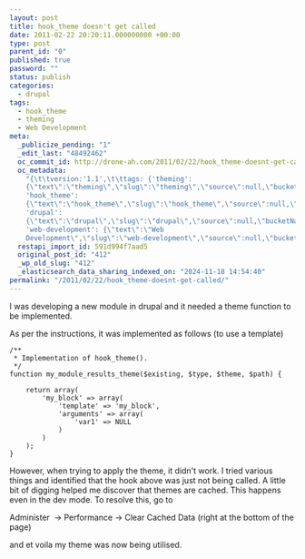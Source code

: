```yaml
---
layout: post
title: hook_theme doesn't get called
date: 2011-02-22 20:20:11.000000000 +00:00
type: post
parent_id: "0"
published: true
password: ""
status: publish
categories:
  - drupal
tags:
  - hook_theme
  - theming
  - Web Development
meta:
  _publicize_pending: "1"
  _edit_last: "48492462"
  oc_commit_id: http://drone-ah.com/2011/02/22/hook_theme-doesnt-get-called/1298406012
  oc_metadata:
    "{\t\tversion:'1.1',\t\ttags: {'theming':
    {\"text\":\"theming\",\"slug\":\"theming\",\"source\":null,\"bucketName\":\"current\",\"bucketPlacement\":\"auto\",\"_className\":\"Tag\"},
    'hook_theme':
    {\"text\":\"hook_theme\",\"slug\":\"hook_theme\",\"source\":null,\"bucketName\":\"current\",\"bucketPlacement\":\"auto\",\"_className\":\"Tag\"},
    'drupal':
    {\"text\":\"drupal\",\"slug\":\"drupal\",\"source\":null,\"bucketName\":\"current\",\"bucketPlacement\":\"auto\",\"_className\":\"Tag\"},
    'web-development': {\"text\":\"Web
    Development\",\"slug\":\"web-development\",\"source\":null,\"bucketName\":\"current\",\"bucketPlacement\":\"auto\",\"_className\":\"Tag\"}}\t}"
  restapi_import_id: 591d994f7aad5
  original_post_id: "412"
  _wp_old_slug: "412"
  _elasticsearch_data_sharing_indexed_on: "2024-11-18 14:54:40"
permalink: "/2011/02/22/hook_theme-doesnt-get-called/"
---
```


I was developing a new module in drupal and it needed a theme function to be
implemented.

As per the instructions, it was implemented as follows (to use a template)

    /**
     * Implementation of hook_theme().
     */
    function my_module_results_theme($existing, $type, $theme, $path) {

        return array(
            'my_block' => array(
                'template' => 'my_block',
                'arguments' => array(
                    'var1' => NULL
                )
            )
        );
    }

However, when trying to apply the theme, it didn\'t work. I tried various things
and identified that the hook above was just not being called. A little bit of
digging helped me discover that themes are cached. This happens even in the dev
mode. To resolve this, go to

Administer  -\> Performance -\> Clear Cached Data (right at the bottom of the
page)

and et voila my theme was now being utilised.
